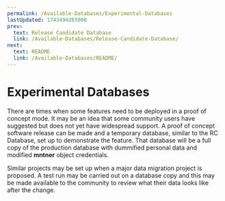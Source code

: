 ```yaml
---
permalink: /Available-Databases/Experimental-Databases
lastUpdated: 1743494265000
prev:
  text: Release Candidate Database
  link: /Available-Databases/Release-Candidate-Database/
next:
  text: README
  link: /Available-Databases/README/
---
```


# Experimental Databases

There are times when some features need to be deployed in a proof of concept mode. It may be an idea that some community users have suggested but does not yet have widespread support. A proof of concept software release can be made and a temporary database, similar to the RC Database, set up to demonstrate the feature. That database will be a full copy of the production database with dummified personal data and modified **mntner** object credentials.

Similar projects may be set up when a major data migration project is proposed. A test run may be carried out on a database copy and this may be made available to the community to review what their data looks like after the change.
